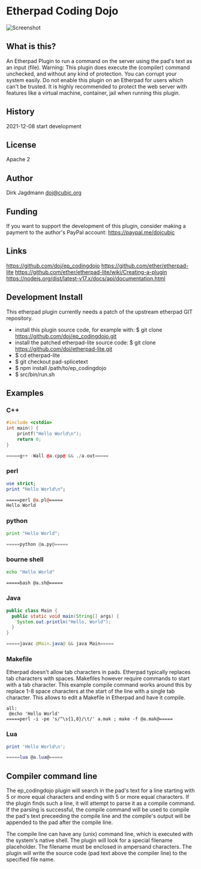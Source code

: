 # Etherpad Coding Dojo
![Screenshot](https://user-images.githubusercontent.com/220864/107214131-5c3dd600-6a01-11eb-82d9-b2d67ec8ae93.png)
## What is this?

An Etherpad Plugin to run a command on the server using the pad's text as an input (file).
Warning: This plugin does execute the (compiler) command unchecked, and without
any kind of protection. You can corrupt your system easily. Do not enable this
plugin on an Etherpad for users which can't be trusted. It is highly recommended
to protect the web server with features like a virtual machine, container, jail
when running this plugin.

## History
2021-12-08 start development
## License
Apache 2
## Author
Dirk Jagdmann <doj@cubic.org>
## Funding
If you want to support the development of this plugin, consider making a
payment to the author's PayPal account: https://paypal.me/dojcubic
## Links
https://github.com/doj/ep_codingdojo
https://github.com/ether/etherpad-lite
https://github.com/ether/etherpad-lite/wiki/Creating-a-plugin
https://nodejs.org/dist/latest-v17.x/docs/api/documentation.html

## Development Install

This etherpad plugin currently needs a patch of the upstream etherpad GIT repository.

- install this plugin source code, for example with: $ git clone https://github.com/doj/ep_codingdojo.git
- install the patched etherpad-lite source code: $ git clone https://github.com/doj/etherpad-lite.git
- $ cd etherpad-lite
- $ git checkout pad-splicetext
- $ npm install /path/to/ep_codingdojo
- $ src/bin/run.sh

## Examples

### C++
```c++
#include <cstdio>
int main() {
    printf("Hello World\n");
    return 0;
}

=====g++ -Wall @a.cpp@ && ./a.out=====
```

### perl
```perl
use strict;
print "Hello World\n";

=====perl @a.pl@=====
Hello World
```

### python
```python
print "Hello World";

=====python @a.py@=====
```

### bourne shell
```sh
echo "Hello World"

=====bash @a.sh@=====
```

### Java

```java
public class Main {
  public static void main(String[] args) {
    System.out.println("Hello, World");
  }
}

=====javac @Main.java@ && java Main=====
```

### Makefile

Etherpad doesn't allow tab characters in pads. Etherpad typically replaces
tab characters with spaces. Makefiles however require commands to start
with a tab character. This example compile command works around this by
replace 1-8 space characters at the start of the line with a single tab
character. This allows to edit a Makefile in Etherpad and have it compile.

```
all:
 @echo 'Hello World'
=====perl -i -pe 's/^\s{1,8}/\t/' a.mak ; make -f @a.mak@=====
```

### Lua

```lua
print 'Hello World\n';

=====lua @a.lua@=====
```

## Compiler command line

The ep_codingdojo plugin will search in the pad's text for a line starting
with 5 or more equal characters and ending with 5 or more equal characters.
If the plugin finds such a line, it will attempt to parse it as a compile
command. If the parsing is successful, the compile command will be used to
compile the pad's text preceeding the compile line and the compile's output
will be appended to the pad after the compile line.

The compile line can have any (unix) command line, which is executed with the
system's native shell. The plugin will look for a special filename placeholder.
The filename must be enclosed in ampersand characters. The plugin will write
the source code (pad text above the compiler line) to the specified file name.
